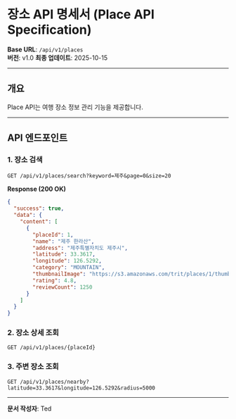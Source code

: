 # 장소 API 명세서 (Place API Specification)

**Base URL**: `/api/v1/places`  
**버전**: v1.0
**최종 업데이트**: 2025-10-15

---

## 개요

Place API는 여행 장소 정보 관리 기능을 제공합니다.

---

## API 엔드포인트

### 1. 장소 검색

```http
GET /api/v1/places/search?keyword=제주&page=0&size=20
```

**Response (200 OK)**

```json
{
  "success": true,
  "data": {
    "content": [
      {
        "placeId": 1,
        "name": "제주 한라산",
        "address": "제주특별자치도 제주시",
        "latitude": 33.3617,
        "longitude": 126.5292,
        "category": "MOUNTAIN",
        "thumbnailImage": "https://s3.amazonaws.com/trit/places/1/thumb.jpg",
        "rating": 4.8,
        "reviewCount": 1250
      }
    ]
  }
}
```

### 2. 장소 상세 조회

```http
GET /api/v1/places/{placeId}
```

### 3. 주변 장소 조회

```http
GET /api/v1/places/nearby?latitude=33.3617&longitude=126.5292&radius=5000
```

---

**문서 작성자**: Ted
